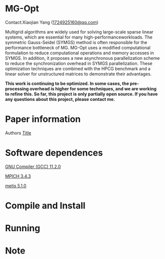 # MG-Opt

Contact:Xiaojian Yang (1724925160@qq.com)

Multigrid algorithms are widely used for solving large-scale sparse linear systems, which are essential for many high-performanceworkloads. 
The symmetric Gauss-Seidel (SYMGS) method is often responsible for the performance bottleneck of MG.
MG-Opt uses a modified computational formulation to reduce computational operations and memory accesses in SYMGS.
In addition, it proposes a new asynchronous parallelization scheme to reduce the synchronization overhead in SYMGS parallelization.
These optimization techniques are combined with the HPCG benchmark and a linear solver for unstructured matrices to demonstrate their advantages.

**This work is continuing to be optimized. In some cases, the pre-processing overhead is higher for some techniques, and we are working to refine this.
So far, this project is only partially open source.
If you have any questions about this project, please contact me.**


# Paper information
Authors [Title](File/https)





# Software dependences

[GNU Compiler (GCC) 11.2.0](http://ftp.gnu.org/gnu/gcc/gcc-11.2.0/gcc-11.2.0.tar.gz)

[MPICH 3.4.3](https://www.mpich.org/static/downloads/3.4.3/)

[metis 5.1.0]()




# Compile and Install



# Running



# Note
